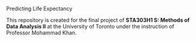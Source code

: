 Predicting Life Expectancy

This repository is created for the final project of **STA303H1 S: Methods of Data Analysis II** at the University of Toronto under the instruction of Professor Mohammad Khan.
